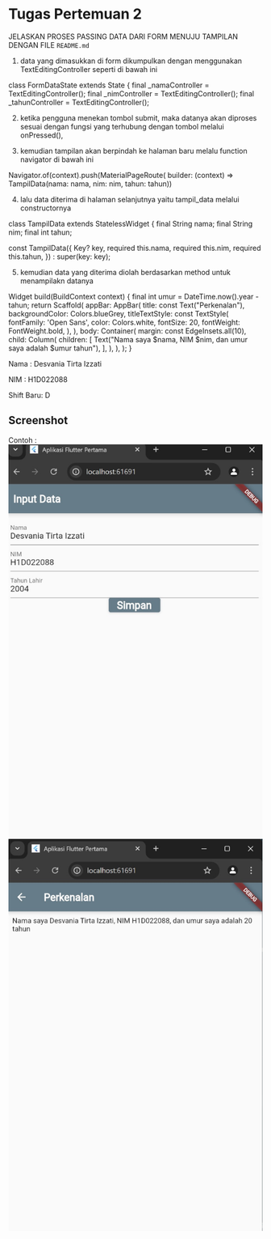 # Tugas Pertemuan 2


JELASKAN PROSES PASSING DATA DARI FORM MENUJU TAMPILAN DENGAN FILE `README.md`

1. data yang dimasukkan di form dikumpulkan dengan menggunakan TextEditingController seperti di bawah ini

class FormDataState extends State<FormData> {
  final _namaController = TextEditingController();
  final _nimController = TextEditingController();
  final _tahunController = TextEditingController();

2. ketika pengguna menekan tombol submit, maka datanya akan diproses sesuai dengan fungsi yang terhubung dengan tombol melalui onPressed(),

3. kemudian tampilan akan berpindah ke halaman baru melalu function navigator di bawah ini

 Navigator.of(context).push(MaterialPageRoute(
              builder: (context) =>
                  TampilData(nama: nama, nim: nim, tahun: tahun))

4. lalu data diterima di halaman selanjutnya yaitu tampil_data melalui constructornya

class TampilData extends StatelessWidget {
  final String nama;
  final String nim;
  final int tahun;

  const TampilData({
    Key? key,
    required this.nama,
    required this.nim,
    required this.tahun,
  }) : super(key: key);

5. kemudian data yang diterima diolah berdasarkan method untuk menampilakn datanya

Widget build(BuildContext context) {
    final int umur = DateTime.now().year - tahun;
    return Scaffold(
      appBar: AppBar(
        title: const Text("Perkenalan"),
        backgroundColor: Colors.blueGrey,
        titleTextStyle: const TextStyle(
          fontFamily: 'Open Sans',
          color: Colors.white,
          fontSize: 20,
          fontWeight: FontWeight.bold,
        ),
      ),
      body: Container(
        margin: const EdgeInsets.all(10),
        child: Column(
          children: [
            Text("Nama saya $nama, NIM $nim, dan umur saya adalah $umur tahun"),
          ],
        ),
      ),
    );
  }


Nama : Desvania Tirta Izzati

NIM : H1D022088

Shift Baru: D

## Screenshot
Contoh :
![Lampiran Form](form.jpg)
![Lampiran Hasil](hasil.jpg)
